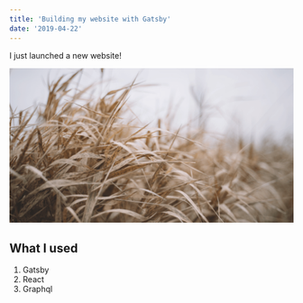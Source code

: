 ```yaml
---
title: 'Building my website with Gatsby'
date: '2019-04-22'
---
```


I just launched a new website!

![Grass](./grass.png)

## What I used

1. Gatsby
2. React
3. Graphql
